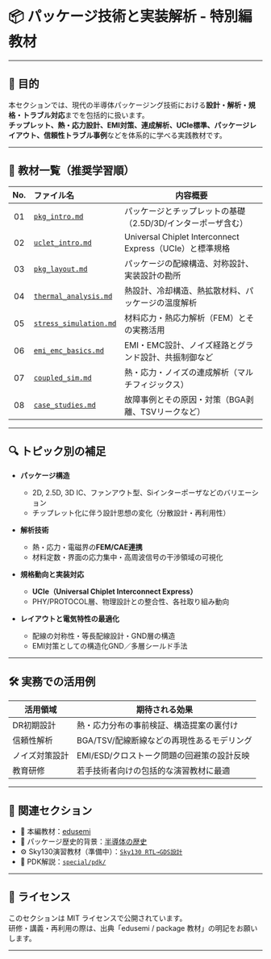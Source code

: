 # 📦 パッケージ技術と実装解析 - 特別編教材

---

## 🎯 目的

本セクションでは、現代の半導体パッケージング技術における**設計・解析・規格・トラブル対応**までを包括的に扱います。  
**チップレット、熱・応力設計、EMI対策、連成解析、UCIe標準、パッケージレイアウト、信頼性トラブル事例**などを体系的に学べる実践教材です。

---

## 📑 教材一覧（推奨学習順）

| No. | ファイル名 | 内容概要 |
|:--:|:------------|----------|
| 01 | [`pkg_intro.md`](./01_pkg_intro.md) | パッケージとチップレットの基礎（2.5D/3D/インターポーザ含む） |
| 02 | [`uclet_intro.md`](./02_uclet_intro.md) | Universal Chiplet Interconnect Express（UCIe）と標準規格 |
| 03 | [`pkg_layout.md`](./03_pkg_layout.md) | パッケージの配線構造、対称設計、実装設計の勘所 |
| 04 | [`thermal_analysis.md`](./04_thermal_analysis.md) | 熱設計、冷却構造、熱拡散材料、パッケージの温度解析 |
| 05 | [`stress_simulation.md`](./05_stress_simulation.md) | 材料応力・熱応力解析（FEM）とその実務活用 |
| 06 | [`emi_emc_basics.md`](./06_emi_emc_basics.md) | EMI・EMC設計、ノイズ経路とグランド設計、共振制御など |
| 07 | [`coupled_sim.md`](./07_coupled_sim.md) | 熱・応力・ノイズの連成解析（マルチフィジックス） |
| 08 | [`case_studies.md`](./08_case_studies.md) | 故障事例とその原因・対策（BGA剥離、TSVリークなど） |

---

## 🔍 トピック別の補足

- **パッケージ構造**  
  - 2D, 2.5D, 3D IC、ファンアウト型、Siインターポーザなどのバリエーション  
  - チップレット化に伴う設計思想の変化（分散設計・再利用性）

- **解析技術**  
  - 熱・応力・電磁界の**FEM/CAE連携**  
  - 材料定数・界面の応力集中・高周波信号の干渉領域の可視化  

- **規格動向と実装対応**  
  - **UCIe（Universal Chiplet Interconnect Express）**  
  - PHY/PROTOCOL層、物理設計との整合性、各社取り組み動向

- **レイアウトと電気特性の最適化**  
  - 配線の対称性・等長配線設計・GND層の構造  
  - EMI対策としての構造化GND／多層シールド手法  

---

## 🛠️ 実務での活用例

| 活用領域 | 期待される効果 |
|----------|----------------|
| DR初期設計 | 熱・応力分布の事前検証、構造提案の裏付け |
| 信頼性解析 | BGA/TSV/配線断線などの再現性あるモデリング |
| ノイズ対策設計 | EMI/ESD/クロストーク問題の回避策の設計反映 |
| 教育研修 | 若手技術者向けの包括的な演習教材に最適 |

---

## 🔗 関連セクション

- 📘 本編教材：[edusemi](../README.md)  
- 📜 パッケージ歴史的背景：[半導体の歴史](../history/)  
- ⚙️ Sky130演習教材（準備中）：[`Sky130 RTL→GDS設計`](../sky130_design/)  
- 📂 PDK解説：[`special/pdk/`](../special/pdk/)

---

## 📝 ライセンス

このセクションは MIT ライセンスで公開されています。  
研修・講義・再利用の際は、出典「edusemi / package 教材」の明記をお願いします。

---
